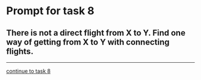 # Prompt for task 8

## There is not a direct flight from X to Y. Find one way of getting from X to Y with connecting flights.

---

[continue to task 8](./task8-t.html)
